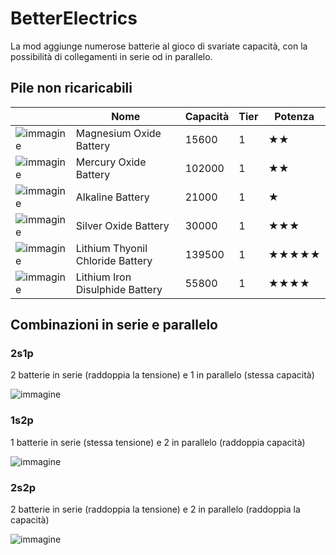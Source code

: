 # BetterElectrics
La mod aggiunge numerose batterie al gioco di svariate capacità, con la possibilità di collegamenti in serie od in parallelo.

## Pile non ricaricabili

|   | Nome | Capacità | Tier | Potenza |
|---|------|----------|------|---------|
| ![immagine](https://user-images.githubusercontent.com/12469744/206925380-6b3a86f3-2df3-44d6-b485-0cfe98aa6e0a.png) | Magnesium Oxide Battery | 15600 | 1 | ★★
| ![immagine](https://user-images.githubusercontent.com/12469744/206925406-5c18cf13-01cc-49be-b2f1-330d057b8741.png) | Mercury Oxide Battery | 102000 | 1 | ★★
| ![immagine](https://user-images.githubusercontent.com/12469744/206925399-d70db797-118f-4e11-8b2d-65b70bf17446.png) | Alkaline Battery | 21000 | 1 | ★
| ![immagine](https://user-images.githubusercontent.com/12469744/206925408-0a558dd2-3319-4ce7-97a4-67b8816ff99a.png) | Silver Oxide Battery | 30000 | 1 | ★★★
| ![immagine](https://user-images.githubusercontent.com/12469744/206925415-7f05f77d-8e44-4c61-ba2c-a7448ab71a0b.png) | Lithium Thyonil Chloride Battery | 139500 | 1 | ★★★★★
| ![immagine](https://user-images.githubusercontent.com/12469744/206925419-84074c62-ae76-4401-9ddc-bdd8f7c515ef.png)  | Lithium Iron Disulphide Battery | 55800 | 1 | ★★★★


## Combinazioni in serie e parallelo

### 2s1p
2 batterie in serie (raddoppia la tensione) e 1 in parallelo (stessa capacità)

![immagine](https://user-images.githubusercontent.com/12469744/206925511-991fb7d7-1c36-4c91-ae81-807189fc72de.png)

### 1s2p
1 batterie in serie (stessa tensione) e 2 in parallelo (raddoppia capacità)

![immagine](https://user-images.githubusercontent.com/12469744/206925554-8b3da08b-18ec-48c7-ad71-9a1715d8ef98.png)

### 2s2p 
2 batterie in serie (raddoppia la tensione) e 2 in parallelo (raddoppia la capacità)

![immagine](https://user-images.githubusercontent.com/12469744/206925595-bc681222-f10e-40c5-9f4c-9e986fe59356.png)
